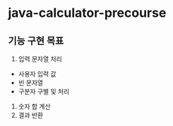 # java-calculator-precourse
## 기능 구현 목표
1. 입력 문자열 처리
- 사용자 입력 값
- 빈 문자열
- 구분자 구별 및 처리
1. 숫자 합 계산
2. 결과 반환
